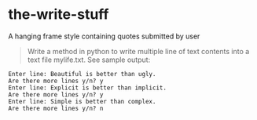 # the-write-stuff
A hanging frame style containing quotes submitted by user
> Write a method in python to write multiple line of text contents into a text file mylife.txt. See sample output:
```
Enter line: Beautiful is better than ugly.
Are there more lines y/n? y
Enter line: Explicit is better than implicit.
Are there more lines y/n? y
Enter line: Simple is better than complex.
Are there more lines y/n? n
```
